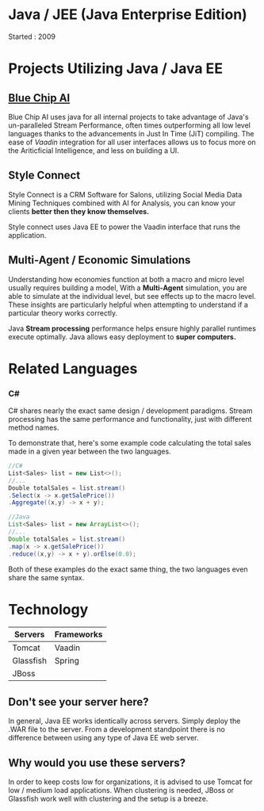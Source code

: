 # Java / JEE (Java Enterprise Edition)
Started : 2009

# Projects Utilizing Java / Java EE

## [Blue Chip AI](https://bluechipai.net/)
Blue Chip AI uses java for all internal projects to take advantage of Java's un-paralleled Stream Performance, 
often times outperforming all low level languages thanks to the advancements in Just In Time (JiT) compiling.
The ease of *Vaadin* integration for all user interfaces allows us to focus more on the Ariticficial Intelligence, and less on building a UI.

## Style Connect 
Style Connect is a CRM Software for Salons, utilizing Social Media Data Mining Techniques combined with AI for Analysis, 
you can know your clients **better then they know themselves.** 

Style connect uses Java EE to power the Vaadin interface that runs the application. 

## Multi-Agent / Economic Simulations
Understanding how economies function at both a macro and micro level usually requires building a model, 
With a **Multi-Agent** simulation, you are able to simulate at the individual level, but see effects up to the macro level. 
These insights are particularly helpful when attempting to understand if a particular theory works correctly.

Java **Stream processing** performance helps ensure highly parallel runtimes execute optimally. Java allows easy deployment to
**super computers.** 

# Related Languages

### C#
C# shares nearly the exact same design / development paradigms. Stream processing has the same performance and functionality, just with different method names.

To demonstrate that, here's some example code calculating the total sales made in a given year between the two languages.
```C#
//C#
List<Sales> list = new List<>();
//...
Double totalSales = list.stream()
.Select(x -> x.getSalePrice())
.Aggregate((x,y) -> x + y);

```

```Java
//Java
List<Sales> list = new ArrayList<>();
//...
Double totalSales = list.stream()
.map(x -> x.getSalePrice())
.reduce((x,y) -> x + y).orElse(0.0);
```

Both of these examples do the exact same thing, the two languages even share the same syntax. 

# Technology
| Servers | Frameworks |
|---------|------------|
| Tomcat | Vaadin |
| Glassfish | Spring |
| JBoss | |

## Don't see your server here?
In general, Java EE works identically across servers. Simply deploy the .WAR file to the server. 
From a development standpoint there is no difference between using any type of Java EE web server.

## Why would you use these servers?
In order to keep costs low for organizations, it is advised to use Tomcat for low / medium load applications. 
When clustering is needed, JBoss or Glassfish work well with clustering and the setup is a breeze.
